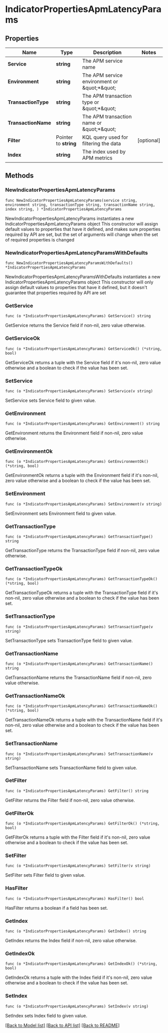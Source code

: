 # IndicatorPropertiesApmLatencyParams

## Properties

Name | Type | Description | Notes
------------ | ------------- | ------------- | -------------
**Service** | **string** | The APM service name | 
**Environment** | **string** | The APM service environment or \&quot;*\&quot; | 
**TransactionType** | **string** | The APM transaction type or \&quot;*\&quot; | 
**TransactionName** | **string** | The APM transaction name or \&quot;*\&quot; | 
**Filter** | Pointer to **string** | KQL query used for filtering the data | [optional] 
**Index** | **string** | The index used by APM metrics | 

## Methods

### NewIndicatorPropertiesApmLatencyParams

`func NewIndicatorPropertiesApmLatencyParams(service string, environment string, transactionType string, transactionName string, index string, ) *IndicatorPropertiesApmLatencyParams`

NewIndicatorPropertiesApmLatencyParams instantiates a new IndicatorPropertiesApmLatencyParams object
This constructor will assign default values to properties that have it defined,
and makes sure properties required by API are set, but the set of arguments
will change when the set of required properties is changed

### NewIndicatorPropertiesApmLatencyParamsWithDefaults

`func NewIndicatorPropertiesApmLatencyParamsWithDefaults() *IndicatorPropertiesApmLatencyParams`

NewIndicatorPropertiesApmLatencyParamsWithDefaults instantiates a new IndicatorPropertiesApmLatencyParams object
This constructor will only assign default values to properties that have it defined,
but it doesn't guarantee that properties required by API are set

### GetService

`func (o *IndicatorPropertiesApmLatencyParams) GetService() string`

GetService returns the Service field if non-nil, zero value otherwise.

### GetServiceOk

`func (o *IndicatorPropertiesApmLatencyParams) GetServiceOk() (*string, bool)`

GetServiceOk returns a tuple with the Service field if it's non-nil, zero value otherwise
and a boolean to check if the value has been set.

### SetService

`func (o *IndicatorPropertiesApmLatencyParams) SetService(v string)`

SetService sets Service field to given value.


### GetEnvironment

`func (o *IndicatorPropertiesApmLatencyParams) GetEnvironment() string`

GetEnvironment returns the Environment field if non-nil, zero value otherwise.

### GetEnvironmentOk

`func (o *IndicatorPropertiesApmLatencyParams) GetEnvironmentOk() (*string, bool)`

GetEnvironmentOk returns a tuple with the Environment field if it's non-nil, zero value otherwise
and a boolean to check if the value has been set.

### SetEnvironment

`func (o *IndicatorPropertiesApmLatencyParams) SetEnvironment(v string)`

SetEnvironment sets Environment field to given value.


### GetTransactionType

`func (o *IndicatorPropertiesApmLatencyParams) GetTransactionType() string`

GetTransactionType returns the TransactionType field if non-nil, zero value otherwise.

### GetTransactionTypeOk

`func (o *IndicatorPropertiesApmLatencyParams) GetTransactionTypeOk() (*string, bool)`

GetTransactionTypeOk returns a tuple with the TransactionType field if it's non-nil, zero value otherwise
and a boolean to check if the value has been set.

### SetTransactionType

`func (o *IndicatorPropertiesApmLatencyParams) SetTransactionType(v string)`

SetTransactionType sets TransactionType field to given value.


### GetTransactionName

`func (o *IndicatorPropertiesApmLatencyParams) GetTransactionName() string`

GetTransactionName returns the TransactionName field if non-nil, zero value otherwise.

### GetTransactionNameOk

`func (o *IndicatorPropertiesApmLatencyParams) GetTransactionNameOk() (*string, bool)`

GetTransactionNameOk returns a tuple with the TransactionName field if it's non-nil, zero value otherwise
and a boolean to check if the value has been set.

### SetTransactionName

`func (o *IndicatorPropertiesApmLatencyParams) SetTransactionName(v string)`

SetTransactionName sets TransactionName field to given value.


### GetFilter

`func (o *IndicatorPropertiesApmLatencyParams) GetFilter() string`

GetFilter returns the Filter field if non-nil, zero value otherwise.

### GetFilterOk

`func (o *IndicatorPropertiesApmLatencyParams) GetFilterOk() (*string, bool)`

GetFilterOk returns a tuple with the Filter field if it's non-nil, zero value otherwise
and a boolean to check if the value has been set.

### SetFilter

`func (o *IndicatorPropertiesApmLatencyParams) SetFilter(v string)`

SetFilter sets Filter field to given value.

### HasFilter

`func (o *IndicatorPropertiesApmLatencyParams) HasFilter() bool`

HasFilter returns a boolean if a field has been set.

### GetIndex

`func (o *IndicatorPropertiesApmLatencyParams) GetIndex() string`

GetIndex returns the Index field if non-nil, zero value otherwise.

### GetIndexOk

`func (o *IndicatorPropertiesApmLatencyParams) GetIndexOk() (*string, bool)`

GetIndexOk returns a tuple with the Index field if it's non-nil, zero value otherwise
and a boolean to check if the value has been set.

### SetIndex

`func (o *IndicatorPropertiesApmLatencyParams) SetIndex(v string)`

SetIndex sets Index field to given value.



[[Back to Model list]](../README.md#documentation-for-models) [[Back to API list]](../README.md#documentation-for-api-endpoints) [[Back to README]](../README.md)


